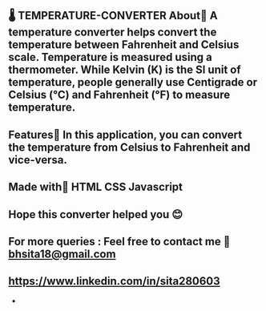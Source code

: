 
🌡️ TEMPERATURE-CONVERTER
About🔗
A temperature converter helps convert the temperature between Fahrenheit and Celsius scale. Temperature is measured using a thermometer. 
While Kelvin (K) is the SI unit of temperature, people generally use Centigrade or Celsius (°C) and Fahrenheit (°F) to measure temperature.
-------------------------------------------------------------------------------------------------------------------------------------------------
Features🔗
In this application, you can convert the temperature from Celsius to Fahrenheit and vice-versa.
-------------------------------------------------------------------------------------------------------------------------------------------------
Made with🔗
HTML	CSS	Javascript
---------------------
Hope this  converter helped you 😊
--------------------------------
For more queries :
Feel free to contact me
📩bhsita18@gmail.com
---------------------------------------
https://www.linkedin.com/in/sita280603
--------------------------------------
-
